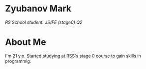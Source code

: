 # Zyubanov Mark
*RS School student. JS/FE (stage0) Q2*
# About Me
I'm 21 y.o. Started studying at RSS's stage 0 course to gain skills in programmig.